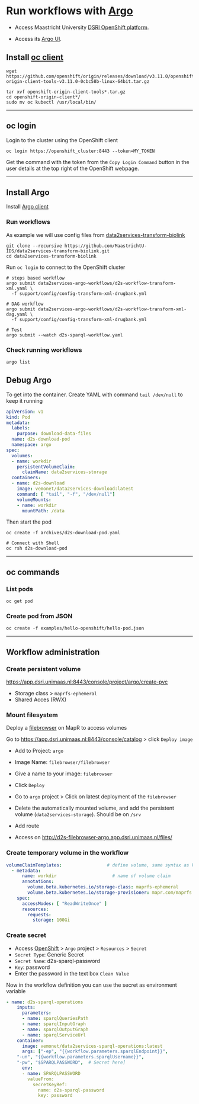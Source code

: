 # Run workflows with [Argo](https://github.com/argoproj/argo/)

* Access Maastricht University [DSRI OpenShift platform](https://app.dsri.unimaas.nl:8443/).

* Access its [Argo UI](http://argo-ui-argo.app.dsri.unimaas.nl/workflows).

## Install [oc client](https://www.okd.io/download.html)

```shell
wget https://github.com/openshift/origin/releases/download/v3.11.0/openshift-origin-client-tools-v3.11.0-0cbc58b-linux-64bit.tar.gz

tar xvf openshift-origin-client-tools*.tar.gz
cd openshift-origin-client*/
sudo mv oc kubectl /usr/local/bin/
```

---

## oc login

Login to the cluster using the OpenShift client
```shell
oc login https://openshift_cluster:8443 --token=MY_TOKEN
```

Get the command with the token from the `Copy Login Command` button in the user details at the top right of the OpenShift webpage.

---

## Install Argo

Install [Argo client](https://github.com/argoproj/argo/blob/master/demo.md#1-download-argo)

### Run workflows

As example we will use config files from [data2services-transform-biolink](https://github.com/MaastrichtU-IDS/data2services-transform-biolink)

```shell
git clone --recursive https://github.com/MaastrichtU-IDS/data2services-transform-biolink.git
cd data2services-transform-biolink
```

Run `oc login` to connect to the OpenShift cluster

```shell
# steps based workflow
argo submit data2services-argo-workflows/d2s-workflow-transform-xml.yaml \
  -f support/config/config-transform-xml-drugbank.yml

# DAG workflow
argo submit data2services-argo-workflows/d2s-workflow-transform-xml-dag.yaml \
  -f support/config/config-transform-xml-drugbank.yml

# Test
argo submit --watch d2s-sparql-workflow.yaml
```

### Check running workflows

```shell
argo list
```

## Debug Argo

To get into the container. Create YAML with command `tail /dev/null` to keep it running

```yaml
apiVersion: v1
kind: Pod
metadata:
  labels:
    purpose: download-data-files
  name: d2s-download-pod
  namespace: argo
spec:
  volumes:
  - name: workdir
    persistentVolumeClaim:
      claimName: data2services-storage
  containers:
  - name: d2s-download
    image: vemonet/data2services-download:latest
    command: [ "tail", "-f", "/dev/null"]
    volumeMounts:
    - name: workdir
      mountPath: /data
```

Then start the pod

```shell
oc create -f archives/d2s-download-pod.yaml

# Connect with Shell
oc rsh d2s-download-pod
```



---

## oc commands

### List pods

```shell
oc get pod
```

### Create pod from JSON

```shell
oc create -f examples/hello-openshift/hello-pod.json
```

---

## Workflow administration

### Create persistent volume

https://app.dsri.unimaas.nl:8443/console/project/argo/create-pvc

* Storage class > `maprfs-ephemeral`
* Shared Acces (RWX)

### Mount filesystem

Deploy a [filebrowser](https://hub.docker.com/r/filebrowser/filebrowser) on MapR to access volumes

Go to https://app.dsri.unimaas.nl:8443/console/catalog > click `Deploy image`

* Add to Project: `argo`
* Image Name: `filebrowser/filebrowser` 
* Give a name to your image: `filebrowser`
* Click `Deploy`
* Go to `argo` project > Click on latest deployment of the `filebrowser`
* Delete the automatically mounted volume, and add the persistent volume (`data2services-storage`). Should be on `/srv`
* Add route

* Access on http://d2s-filebrowser-argo.app.dsri.unimaas.nl/files/

### Create temporary volume in the workflow

```yaml
volumeClaimTemplates:                 # define volume, same syntax as k8s Pod spec
  - metadata:
      name: workdir                     # name of volume claim
      annotations:
        volume.beta.kubernetes.io/storage-class: maprfs-ephemeral
        volume.beta.kubernetes.io/storage-provisioner: mapr.com/maprfs
    spec:
      accessModes: [ "ReadWriteOnce" ]
      resources:
        requests:
          storage: 100Gi 
```

### Create secret

* Access [OpenShift](https://app.dsri.unimaas.nl:8443/) > `Argo` project > `Resources` > `Secret`
* `Secret Type`: Generic Secret
* `Secret Name`: d2s-sparql-password
* `Key`: password
* Enter the password in the text box `Clean Value`

Now in the workflow definition you can use the secret as environment variable

```yaml
- name: d2s-sparql-operations
    inputs:
      parameters:
      - name: sparqlQueriesPath
      - name: sparqlInputGraph
      - name: sparqlOutputGraph
      - name: sparqlServiceUrl
    container:
      image: vemonet/data2services-sparql-operations:latest
      args: ["-ep", "{{workflow.parameters.sparqlEndpoint}}",
    "-un", "{{workflow.parameters.sparqlUsername}}", 
    "-pw", "$SPARQLPASSWORD",  # Secret here]
      env:
      - name: SPARQLPASSWORD
        valueFrom:
          secretKeyRef:
            name: d2s-sparql-password
            key: password
```

